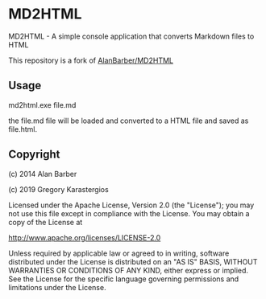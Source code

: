 MD2HTML
=======

MD2HTML - A simple console application that converts Markdown files to HTML

This repository is a fork of [AlanBarber/MD2HTML](https://github.com/AlanBarber/MD2HTML)

Usage
-----

md2html.exe file.md

the file.md file will be loaded and converted to a HTML file and saved as file.html.

Copyright
-----

(c) 2014 Alan Barber

(c) 2019 Gregory Karastergios

Licensed under the Apache License, Version 2.0 (the "License");
you may not use this file except in compliance with the License.
You may obtain a copy of the License at

http://www.apache.org/licenses/LICENSE-2.0

Unless required by applicable law or agreed to in writing, software
distributed under the License is distributed on an "AS IS" BASIS,
WITHOUT WARRANTIES OR CONDITIONS OF ANY KIND, either express or implied.
See the License for the specific language governing permissions and
limitations under the License.